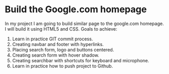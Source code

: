 # Build the Google.com homepage
In my project I am going to build similar page to the google.com homepage. I will build it using HTML5 and CSS. Goals to achieve:
1. Learn in practice GIT commit process.
2. Creating navbar and footer with hyperlinks. 
3. Placing search form, logo and buttons centered.
4. Creating search form with hover shadow.
5. Creating searchbar with shortcuts for keyboard and microphone.
6. Learn in practice how to push project to Github.


